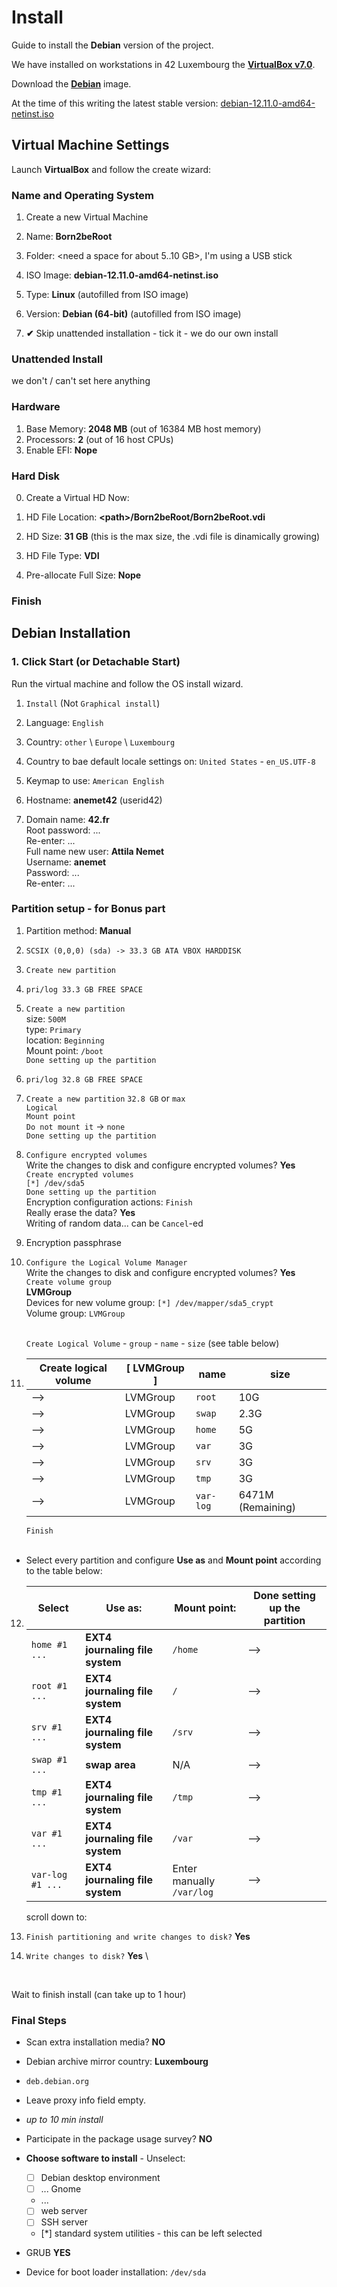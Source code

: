 # Install

Guide to install the **Debian** version of the project.

We have installed on workstations in 42 Luxembourg the [**VirtualBox v7.0**](https://www.virtualbox.org/wiki/Downloads).

Download the [**Debian**](https://www.debian.org/download) image.

At the time of this writing the latest stable version: [debian-12.11.0-amd64-netinst.iso](https://cdimage.debian.org/debian-cd/current/amd64/iso-cd/debian-12.11.0-amd64-netinst.iso)


## Virtual Machine Settings

Launch **VirtualBox** and follow the create wizard:

### Name and Operating System

1. Create a new Virtual Machine
2. Name: **Born2beRoot**
3. Folder: <need a space for about 5..10 GB>, I'm using a USB stick
4. ISO Image: **debian-12.11.0-amd64-netinst.iso**

5. Type: **Linux** (autofilled from ISO image)
6. Version: **Debian (64-bit)** (autofilled from ISO image)
7. **✔** Skip unattended installation - tick it - we do our own install

### Unattended Install

we don't / can't set here anything

### Hardware

1. Base Memory: **2048 MB** (out of 16384 MB host memory)
2. Processors: **2** (out of 16 host CPUs)
3. Enable EFI: **Nope**

### Hard Disk

0. Create a Virtual HD Now:

1. HD File Location: **\<path\>/Born2beRoot/Born2beRoot.vdi**
2. HD Size: **31 GB** (this is the max size, the .vdi file is dinamically growing)

3. HD File Type: **VDI**
4. Pre-allocate Full Size: **Nope**

### Finish


## Debian Installation

### 1. Click Start (or Detachable Start)

Run the virtual machine and follow the OS install wizard.

1. `Install` (Not `Graphical install`)
2.  Language: `English`
3.  Country: `other` \ `Europe` \ `Luxembourg`
4.  Country to bae default locale settings on: `United States` - `en_US.UTF-8`
5.  Keymap to use: `American English`

6.  Hostname: **anemet42** (userid42)
7.  Domain name: **42.fr** \
    Root password: ... \
    Re-enter: ... \
    Full name new user: **Attila Nemet** \
    Username: **anemet** \
    Password: ... \
    Re-enter: ...


### Partition setup - for Bonus part

1.  Partition method: **Manual**
2.  `SCSIX (0,0,0) (sda) -> 33.3 GB ATA VBOX HARDDISK`
3.  `Create new partition`
4.  `pri/log 33.3 GB FREE SPACE`
5.  `Create a new partition` \
    size: `500M` \
    type: `Primary` \
    location: `Beginning` \
        Mount point: `/boot` \
        `Done setting up the partition`

6.  `pri/log 32.8 GB FREE SPACE`
7.  `Create a new partition`
    `32.8 GB` or `max` \
    `Logical` \
    `Mount point` \
    `Do not mount it` -> `none`\
    `Done setting up the partition`

8.  `Configure encrypted volumes` \
    Write the changes to disk and configure encrypted volumes? **Yes** \
    `Create encrypted volumes` \
    `[*] /dev/sda5` \
    `Done setting up the partition` \
    Encryption configuration actions: `Finish` \
    Really erase the data? **Yes** \
    Writing of random data... can be `Cancel`-ed
9.  Encryption passphrase
10. `Configure the Logical Volume Manager` \
    Write the changes to disk and configure encrypted volumes? **Yes** \
    `Create volume group` \
    **LVMGroup** \
    Devices for new volume group: `[*] /dev/mapper/sda5_crypt` \
    Volume group: `LVMGroup` \
    <BR>

    `Create Logical Volume` - `group` - `name` - `size` (see table below)
11. | Create logical volume | [ **LVMGroup** ] | name | size |
    | --- | --- | --- | --- |
    | --> | LVMGroup | `root` | 10G |
    | --> | LVMGroup | `swap` | 2.3G |
    | --> | LVMGroup | `home` | 5G |
    | --> | LVMGroup | `var` | 3G |
    | --> | LVMGroup | `srv` | 3G |
    | --> | LVMGroup | `tmp` | 3G |
    | --> | LVMGroup | `var-log` | 6471M (Remaining) |

    `Finish` \
    <BR>

- Select every partition and configure **Use as** and **Mount point** according to the table below:

12. | Select | Use as: | Mount point: | Done setting up the partition |
    | --- | --- | --- | --- |
    | `home #1 ...` | **EXT4 journaling file system** | `/home` | --> |
    | `root #1 ...` | **EXT4 journaling file system** | `/` | --> |
    | `srv #1 ...` | **EXT4 journaling file system** | `/srv` | --> |
    | `swap #1 ...` | **swap area** | N/A | --> |
    | `tmp #1 ...` | **EXT4 journaling file system** | `/tmp` | --> |
    | `var #1 ...` | **EXT4 journaling file system** | `/var` | --> |
    | `var-log #1 ...` | **EXT4 journaling file system** | Enter manually `/var/log` | --> |

    scroll down to:
13. `Finish partitioning and write changes to disk?` **Yes**
14. `Write changes to disk?` **Yes** \
<BR>

Wait to finish install (can take up to 1 hour)

### Final Steps

- Scan extra installation media? **NO**
- Debian archive mirror country: **Luxembourg**
- `deb.debian.org`
- Leave proxy info field empty.
- *up to 10 min install*
- Participate in the package usage survey? **NO**
- **Choose software to install** - Unselect:
    - [ ] Debian desktop environment
    - [ ] ... Gnome
    - ...
    - [ ] web server
    - [ ] SSH server
    - [*] standard system utilities - this can be left selected

- GRUB **YES**
- Device for boot loader installation: `/dev/sda`
